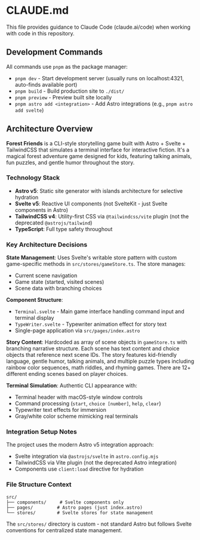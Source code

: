 # CLAUDE.md

This file provides guidance to Claude Code (claude.ai/code) when working with code in this repository.

## Development Commands

All commands use `pnpm` as the package manager:

- `pnpm dev` - Start development server (usually runs on localhost:4321, auto-finds available port)
- `pnpm build` - Build production site to `./dist/`
- `pnpm preview` - Preview built site locally
- `pnpm astro add <integration>` - Add Astro integrations (e.g., `pnpm astro add svelte`)

## Architecture Overview

**Forest Friends** is a CLI-style storytelling game built with Astro + Svelte + TailwindCSS that simulates a terminal interface for interactive fiction. It's a magical forest adventure game designed for kids, featuring talking animals, fun puzzles, and gentle humor throughout the story.

### Technology Stack
- **Astro v5**: Static site generator with islands architecture for selective hydration
- **Svelte v5**: Reactive UI components (not SvelteKit - just Svelte components in Astro)
- **TailwindCSS v4**: Utility-first CSS via `@tailwindcss/vite` plugin (not the deprecated `@astrojs/tailwind`)
- **TypeScript**: Full type safety throughout

### Key Architecture Decisions

**State Management**: Uses Svelte's writable store pattern with custom game-specific methods in `src/stores/gameStore.ts`. The store manages:
- Current scene navigation
- Game state (started, visited scenes)
- Scene data with branching choices

**Component Structure**: 
- `Terminal.svelte` - Main game interface handling command input and terminal display
- `TypeWriter.svelte` - Typewriter animation effect for story text
- Single-page application via `src/pages/index.astro`

**Story Content**: Hardcoded as array of scene objects in `gameStore.ts` with branching narrative structure. Each scene has text content and choice objects that reference next scene IDs. The story features kid-friendly language, gentle humor, talking animals, and multiple puzzle types including rainbow color sequences, math riddles, and rhyming games. There are 12+ different ending scenes based on player choices.

**Terminal Simulation**: Authentic CLI appearance with:
- Terminal header with macOS-style window controls
- Command processing (`start`, `choice [number]`, `help`, `clear`)
- Typewriter text effects for immersion
- Gray/white color scheme mimicking real terminals

### Integration Setup Notes

The project uses the modern Astro v5 integration approach:
- Svelte integration via `@astrojs/svelte` in `astro.config.mjs`
- TailwindCSS via Vite plugin (not the deprecated Astro integration)
- Components use `client:load` directive for hydration

### File Structure Context

```
src/
├── components/     # Svelte components only
├── pages/         # Astro pages (just index.astro)
└── stores/        # Svelte stores for state management
```

The `src/stores/` directory is custom - not standard Astro but follows Svelte conventions for centralized state management.